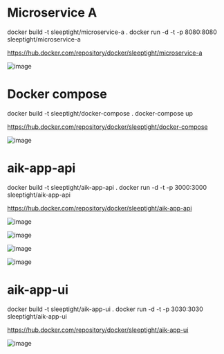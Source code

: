 # Microservice A

docker build -t sleeptight/microservice-a .
docker run -d -t -p 8080:8080 sleeptight/microservice-a

https://hub.docker.com/repository/docker/sleeptight/microservice-a

![image](https://user-images.githubusercontent.com/45499862/168963585-50968c77-24e8-42db-beba-2c5ab5bc5644.png)

# Docker compose

docker build -t sleeptight/docker-compose .
docker-compose up

https://hub.docker.com/repository/docker/sleeptight/docker-compose

![image](https://user-images.githubusercontent.com/45499862/168963623-1ffa28b2-03c4-47fa-84bc-94f4a2fff902.png)

# aik-app-api

docker build -t sleeptight/aik-app-api .
docker run -d -t -p 3000:3000 sleeptight/aik-app-api

https://hub.docker.com/repository/docker/sleeptight/aik-app-api

![image](https://user-images.githubusercontent.com/45499862/168963650-ae1cd414-8d83-44b6-9124-333360bdfe10.png)

![image](https://user-images.githubusercontent.com/45499862/168963694-03056db8-9d7e-4b15-898d-be46588dabda.png)

![image](https://user-images.githubusercontent.com/45499862/168963722-1bbb72bb-4193-4294-b85a-29210201d2c7.png)

![image](https://user-images.githubusercontent.com/45499862/168963760-664da306-16be-4dbb-bf94-745eaf46fb5b.png)

# aik-app-ui

docker build -t sleeptight/aik-app-ui .
docker run -d -t -p 3030:3030 sleeptight/aik-app-ui

https://hub.docker.com/repository/docker/sleeptight/aik-app-ui

![image](https://user-images.githubusercontent.com/45499862/168963797-0c8f6bb7-51f0-4b8e-a75a-0b08d4bd7ae2.png)
